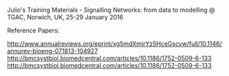 Julio's Training Materials - Signalling Networks: from data to modelling @ TGAC, Norwich, UK, 25-29 January 2016

Reference Papers:

http://www.annualreviews.org/eprint/xg5mdXmjrYz5HceGscvw/full/10.1146/annurev-bioeng-071813-104927
http://bmcsystbiol.biomedcentral.com/articles/10.1186/1752-0509-6-133
http://bmcsystbiol.biomedcentral.com/articles/10.1186/1752-0509-6-133
